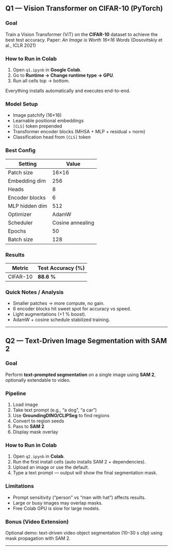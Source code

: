 

## Q1 — Vision Transformer on CIFAR-10 (PyTorch)

### Goal

Train a Vision Transformer (ViT) on the **CIFAR-10** dataset to achieve the best test accuracy.
Paper: *An Image is Worth 16×16 Words* (Dosovitskiy et al., ICLR 2021)

### How to Run in Colab

1. Open `q1.ipynb` in **Google Colab**.
2. Go to **Runtime → Change runtime type → GPU**.
3. Run all cells top → bottom.

Everything installs automatically and executes end-to-end.

### Model Setup

* Image patchify (16×16)
* Learnable positional embeddings
* `[CLS]` token prepended
* Transformer encoder blocks (MHSA + MLP + residual + norm)
* Classification head from `[CLS]` token

### Best Config

| Setting        | Value            |
| -------------- | ---------------- |
| Patch size     | 16×16            |
| Embedding dim  | 256              |
| Heads          | 8                |
| Encoder blocks | 6                |
| MLP hidden dim | 512              |
| Optimizer      | AdamW            |
| Scheduler      | Cosine annealing |
| Epochs         | 50               |
| Batch size     | 128              |

### Results

| Metric   | Test Accuracy (%) |
| -------- | ----------------- |
| CIFAR-10 | **88.6 %**        |

### Quick Notes / Analysis

* Smaller patches → more compute, no gain.
* 6 encoder blocks hit sweet spot for accuracy vs speed.
* Light augmentations (+1 % boost).
* AdamW + cosine schedule stabilized training.

---

## Q2 — Text-Driven Image Segmentation with SAM 2

### Goal

Perform **text-prompted segmentation** on a single image using **SAM 2**, optionally extendable to video.

### Pipeline

1. Load image
2. Take text prompt (e.g., “a dog”, “a car”)
3. Use **GroundingDINO/CLIPSeg** to find regions
4. Convert to region seeds
5. Pass to **SAM 2**
6. Display mask overlay

### How to Run in Colab

1. Open `q2.ipynb` in **Colab**.
2. Run the first install cells (auto installs SAM 2 + dependencies).
3. Upload an image or use the default.
4. Type a text prompt — output will show the final segmentation mask.

### Limitations

* Prompt sensitivity (“person” vs “man with hat”) affects results.
* Large or busy images may overlap masks.
* Free Colab GPU is slow for large models.

### Bonus (Video Extension)

Optional demo: text-driven video object segmentation (10–30 s clip) using mask propagation with SAM 2.

---

